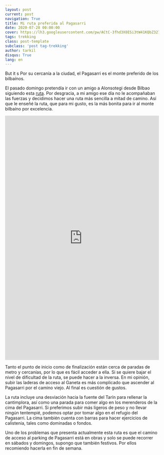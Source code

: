 ```yaml
---
layout: post
current: post
navigation: True
title: Mi ruta preferida al Pagasarri
date: 2020-07-28 00:00:00
cover: https://lh3.googleusercontent.com/pw/ACtC-3fhd3X8ESi3tW41KQbZ327qWatBuVdf3gW-gLCJc5LzpiXfl43hYLh-pPpcN3ubH_sTLEitVUyIp4c5KVZgOSLDwJqZhGZexWcb5H1zR8UirafCR23EJUI8NOO3ISasvDMqZi7DS6xri739ekHtBteCVA=w1928-h1280-no?authuser=0
tags: trekking
class: post-template
subclass: 'post tag-trekking'
author: tarkil
disqus: True
lang: en
---
```

But it s
Por su cercanía a la ciudad, el Pagasarri es el monte preferido de los bilbaínos.
<!--more-->
El pasado domingo pretendía ir con un amigo a Alonsotegi desde Bilbao siguiendo esta [ruta](https://es.wikiloc.com/rutas-senderismo/erreztaleku-ganeta-pagasarri-lapurzulogana-ganekondo-biderdi-ganekogorta-arrabatxu-y-pagero-hasta-a-11583495). Por desgracia, a mi amigo ese día no le acompañaban las fuerzas y decidimos hacer una ruta más sencilla a mitad de camino. Así que le enseñé la ruta, que para mi gusto, es la más bonita para ir al monte bilbaíno por excelencia.

<iframe frameBorder="0" scrolling="no" src="https://es.wikiloc.com/wikiloc/spatialArtifacts.do?event=view&id=53412761&measures=on&title=on&near=on&images=on&maptype=H" width="100%" height="800"></iframe>
 
Tanto el punto de inicio como de finalización están cerca de  paradas de metro y cercanías, por lo que es fácil acceder a ella.  Si se quiere bajar el nivel de dificultad de la ruta, se puede hacer a la inversa. En mi opinión, subir las laderas de acceso al Ganeta es más complicado que ascender al Pagasarri por el camino viejo. Al final es cuestión de gustos.

La ruta incluye una desviación hacia la fuente del Tarín para rellenar la cantimplora, así como una parada para comer algo en los merenderos de la cima del Pagasarri. Si preferimos subir más ligeros de peso y no llevar ningún tentempié, podemos optar por tomar algo en el refugio del Pagasarri. La cima también cuenta con barras para hacer ejercicios de calistenia, tales como dominadas o fondos.

Uno de los problemas que presenta actualmente esta ruta es que el camino de acceso al parking de Pagasarri está en obras y solo se puede recorrer en sábados y domingos, supongo que también festivos. Por ellos recomiendo hacerla en fin de semana.

